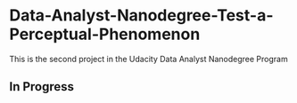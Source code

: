 # Data-Analyst-Nanodegree-Test-a-Perceptual-Phenomenon
This is the second project in the Udacity Data Analyst Nanodegree Program
## In Progress